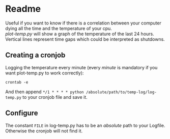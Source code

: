 # Readme
Useful if you want to know if there is a correlation between your computer dying all the time and the temperature of your cpu.  
_plot-temp.py_ will show a graph of the temperature of the last 24 hours. Vertical lines represent time gaps which could be interpreted as shutdowns.

## Creating a cronjob
Logging the temperature every minute (every _minute_ is mandatory if you want plot-temp.py to work correctly):

    crontab -e
And then append `*/1 * * * * python /absolute/path/to/temp-log/log-temp.py` to your cronjob file and save it.

## Configure
The constant `FILE` in log-temp.py has to be an _absolute_ path to your Logfile. Otherwise the cronjob will not find it.
